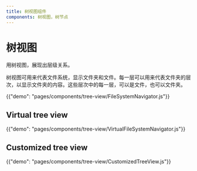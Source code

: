 ```yaml
---
title: 树视图组件
components: 树视图，树节点
---
```


# 树视图

<p class="description">用树视图，展现出层级关系。</p>

树视图可用来代表文件系统，显示文件夹和文件。每一层可以用来代表文件夹的层次，以显示文件夹的内容。这些层次中的每一层，可以是文件，也可以文件夹。

{{"demo": "pages/components/tree-view/FileSystemNavigator.js"}}

## Virtual tree view

{{"demo": "pages/components/tree-view/VirtualFileSystemNavigator.js"}}

## Customized tree view

{{"demo": "pages/components/tree-view/CustomizedTreeView.js"}}